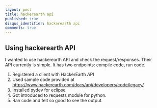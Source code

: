```yaml
---
layout: post
title: hackerearth api
published: true
disqus_identifier: hackerearth api
comments: true
---
```


## Using hackerearth API

I wanted to use hackerearth API and check the request/responses.
Their API currently is simple.
It has two endpoints: compile code, run code.

1. Registered a client with HackerEarth API
2. Used sample code provided at https://www.hackerearth.com/docs/api/developers/code/legacy/
3. Installed pydev for eclipse
4. Got introduced to requests module for python.
5. Ran code and felt so good to see the output.

